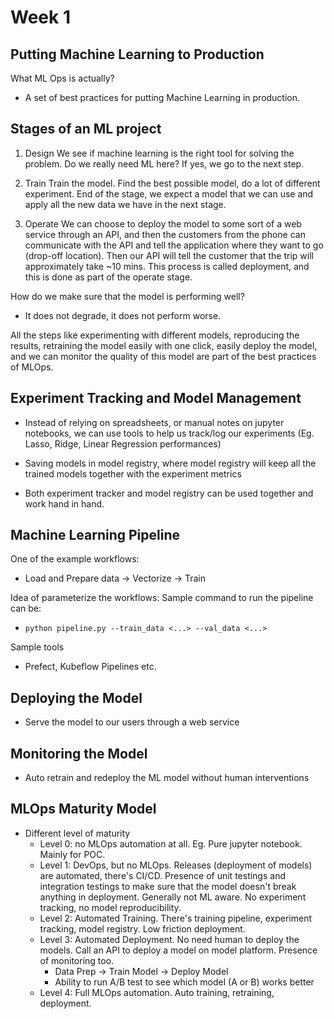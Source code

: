 # Week 1 

## Putting Machine Learning to Production
What ML Ops is actually? 
- A set of best practices for putting Machine Learning in production.

## Stages of an ML project
1. Design
We see if machine learning is the right tool for solving the problem.
Do we really need ML here? 
If yes, we go to the next step.

2. Train
Train the model. Find the best possible model, do a lot of different experiment. End of the stage, we expect a model that we can use and apply all the new data we have in the next stage.

3. Operate
We can choose to deploy the model to some sort of a web service through an API, and then the customers from the phone can communicate with the API and tell the application where they want to go (drop-off location). Then our API will tell the customer that the trip will approximately take ~10 mins. This process is called deployment, and this is done as part of the operate stage.

How do we make sure that the model is performing well? 
- It does not degrade, it does not perform worse.

All the steps like experimenting with different models, reproducing the results, retraining the model easily with one click, easily deploy the model, and we can monitor the quality of this model are part of the best practices of MLOps.

## Experiment Tracking and Model Management
- Instead of relying on spreadsheets, or manual notes on jupyter notebooks, we can use tools to help us track/log our experiments (Eg. Lasso, Ridge, Linear Regression performances)

- Saving models in model registry, where model registry will keep all the trained models together with the experiment metrics

- Both experiment tracker and model registry can be used together and work hand in hand.

## Machine Learning Pipeline
One of the example workflows:
- Load and Prepare data -> Vectorize -> Train

Idea of parameterize the workflows:
Sample command to run the pipeline can be:
- `python pipeline.py --train_data <...> --val_data <...>`


Sample tools
- Prefect, Kubeflow Pipelines etc.

## Deploying the Model
- Serve the model to our users through a web service

## Monitoring the Model
- Auto retrain and redeploy the ML model without human interventions

## MLOps Maturity Model
- Different level of maturity 
    - Level 0: no MLOps automation at all. Eg. Pure jupyter notebook. Mainly for POC.
    - Level 1: DevOps, but no MLOps. Releases (deployment of models) are automated, there's CI/CD. Presence of unit testings and integration testings to make sure that the model doesn't break anything in deployment. Generally not ML aware. No experiment tracking, no model reproducibility. 
    - Level 2: Automated Training. There's training pipeline, experiment tracking, model registry. Low friction deployment.
    - Level 3: Automated Deployment. No need human to deploy the models. Call an API to deploy a model on model platform. Presence of monitoring too.
      - Data Prep -> Train Model -> Deploy Model
      - Ability to run A/B test to see which model (A or B) works better
    - Level 4: Full MLOps automation. Auto training, retraining, deployment. 